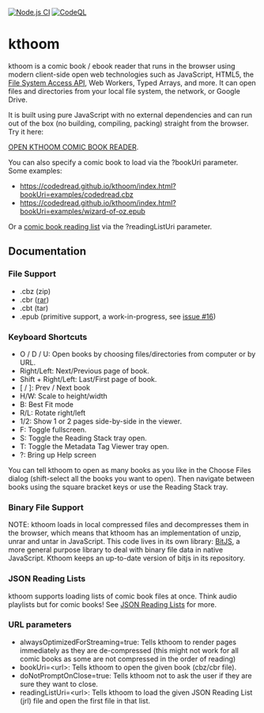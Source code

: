 [![Node.js CI](https://github.com/codedread/kthoom/actions/workflows/node.js.yml/badge.svg)](https://github.com/codedread/kthoom/actions/workflows/node.js.yml)
[![CodeQL](https://github.com/starnowski/posmulten/workflows/CodeQL/badge.svg)](https://github.com/codedread/kthoom/actions/workflows/codeql-analysis.yml)

# kthoom

kthoom is a comic book / ebook reader that runs in the browser using modern client-side open web
technologies such as JavaScript, HTML5, the
[File System Access API](https://wicg.github.io/file-system-access/), Web Workers, Typed Arrays,
and more.  It can open files and directories from your local file system, the network, or Google
Drive.

It is built using pure JavaScript with no external dependencies and can run out of the box (no
building, compiling, packing) straight from the browser. Try it here:

[OPEN KTHOOM COMIC BOOK READER](https://codedread.com/kthoom/index.html).

You can also specify a comic book to load via the ?bookUri parameter.  Some examples:

  * https://codedread.github.io/kthoom/index.html?bookUri=examples/codedread.cbz
  * https://codedread.github.io/kthoom/index.html?bookUri=examples/wizard-of-oz.epub

Or a [comic book reading list](https://github.com/codedread/kthoom/tree/master/reading-lists) via
the ?readingListUri parameter.

## Documentation

### File Support

  * .cbz (zip)
  * .cbr ([rar](https://codedread.github.io/bitjs/docs/unrar.html))
  * .cbt (tar)
  * .epub (primitive support, a work-in-progress, see
    [issue #16](https://github.com/codedread/kthoom/issues/16))

### Keyboard Shortcuts
  * O / D / U: Open books by choosing files/directories from computer or by URL.
  * Right/Left: Next/Previous page of book.
  * Shift + Right/Left: Last/First page of book.
  * [ / ]: Prev / Next book
  * H/W: Scale to height/width
  * B: Best Fit mode
  * R/L: Rotate right/left
  * 1/2: Show 1 or 2 pages side-by-side in the viewer.
  * F: Toggle fullscreen.
  * S: Toggle the Reading Stack tray open.
  * T: Toggle the Metadata Tag Viewer tray open.
  * ?: Bring up Help screen

You can tell kthoom to open as many books as you like in the Choose Files dialog (shift-select all
the books you want to open). Then navigate between books using the square bracket keys or use the
Reading Stack tray.

### Binary File Support

NOTE: kthoom loads in local compressed files and decompresses them in the browser, which means that
kthoom has an implementation of unzip, unrar and untar in JavaScript. This code lives in its own
library: [BitJS](https://github.com/codedread/bitjs), a more general purpose library to deal with
binary file data in native JavaScript. Kthoom keeps an up-to-date version of bitjs in its
repository.

### JSON Reading Lists

kthoom supports loading lists of comic book files at once.  Think audio playlists but for comic
books!  See [JSON Reading Lists](https://github.com/codedread/kthoom/tree/master/reading-lists) for
more.

### URL parameters

  * alwaysOptimizedForStreaming=true: Tells kthoom to render pages immediately as they are
    de-compressed (this might not work for all comic books as some are not compressed in the order
    of reading)
  * bookUri=&lt;url&gt;: Tells kthoom to open the given book (cbz/cbr file).
  * doNotPromptOnClose=true: Tells kthoom not to ask the user if they are sure they want to close.
  * readingListUri=&lt;url&gt;: Tells kthoom to load the given JSON Reading List (jrl) file and open
    the first file in that list.

